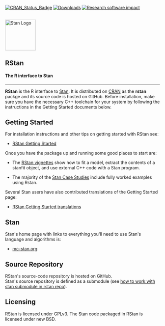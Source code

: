 [![CRAN\_Status\_Badge](http://www.r-pkg.org/badges/version/rstan?color=blue)](http://cran.r-project.org/package=rstan)
[![Downloads](http://cranlogs.r-pkg.org/badges/rstan?color=blue)](http://cran.rstudio.com/package=rstan)
[![Research software impact](http://depsy.org/api/package/cran/rstan/badge.svg)](http://depsy.org/package/r/rstan)

<br>
<div style="text-align:left">
<span><a href="http://mc-stan.org">
<img src="https://raw.githubusercontent.com/stan-dev/logos/master/logo_tm.png" width=100 alt="Stan Logo"/></a><h2><strong>RStan</strong></h2><h4>The R interface to Stan</h4></span>
</div>

-----
**RStan** is the R interface to [Stan](http://mc-stan.org). It is distributed on
[CRAN](https://CRAN.R-project.org/package=rstan) as the **rstan** packge and its
source code is hosted on GitHub. Before installation, make sure you have the
necessary C++ toolchain for your system by following the instructions in the
Getting Started documents below.

## Getting Started

For installation instructions and other tips on getting started with RStan see:

* [RStan Getting Started](https://github.com/stan-dev/rstan/wiki/RStan-Getting-Started)

Once you have the package up and running some good places to start are: 

* The [RStan vignettes](http://mc-stan.org/rstan/articles/) show how to fit a
model, extract the contents of a stanfit object, and use external C++ code with
a Stan program.

* The majority of the [Stan Case Studies](http://mc-stan.org/users/documentation/case-studies.html) include fully worked examples using Rstan.

Several Stan users have also contributed translations of the Getting Started page:

* [RStan Getting Started translations](https://github.com/stan-dev/rstan/#getting-started)


## Stan

Stan's home page with links to everything you'll need to use Stan's language and algorithms is:

* [mc-stan.org](http://mc-stan.org) 

## Source Repository

RStan's source-code repository is hosted on GitHub.  
Stan's source repository is defined as a submodule (see [how to work with stan submodule in rstan repo](https://github.com/stan-dev/rstan/wiki/How-to-work-with-the-stan-submodule-in-rstan-repo%3F)).

## Licensing

RStan is licensed under GPLv3. The Stan code packaged in RStan is licensed under new BSD.

